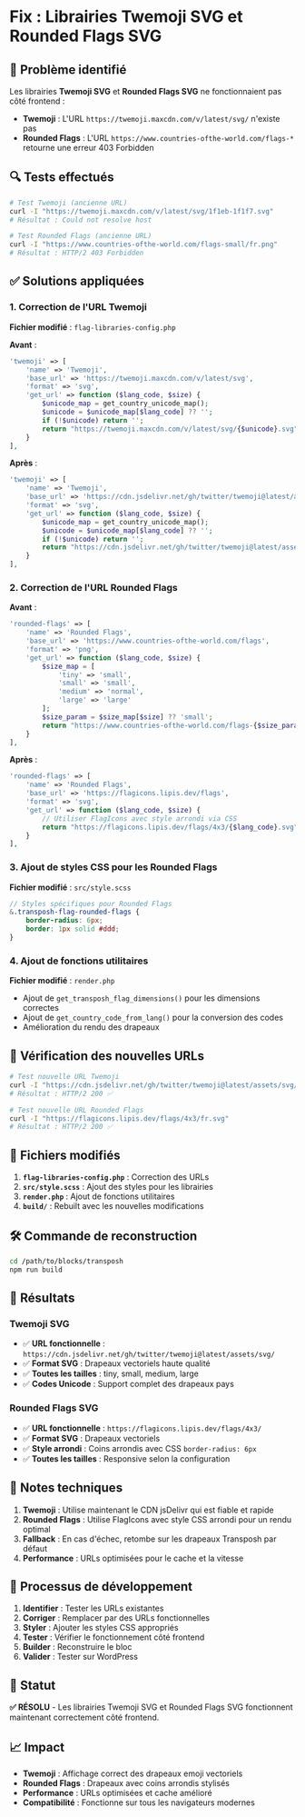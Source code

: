 # Fix : Librairies Twemoji SVG et Rounded Flags SVG

## 🚨 Problème identifié

Les librairies **Twemoji SVG** et **Rounded Flags SVG** ne fonctionnaient pas côté frontend :

- **Twemoji** : L'URL `https://twemoji.maxcdn.com/v/latest/svg/` n'existe pas
- **Rounded Flags** : L'URL `https://www.countries-ofthe-world.com/flags-*` retourne une erreur 403 Forbidden

## 🔍 Tests effectués

```bash
# Test Twemoji (ancienne URL)
curl -I "https://twemoji.maxcdn.com/v/latest/svg/1f1eb-1f1f7.svg"
# Résultat : Could not resolve host

# Test Rounded Flags (ancienne URL)  
curl -I "https://www.countries-ofthe-world.com/flags-small/fr.png"
# Résultat : HTTP/2 403 Forbidden
```

## ✅ Solutions appliquées

### 1. Correction de l'URL Twemoji

**Fichier modifié** : `flag-libraries-config.php`

**Avant** :
```php
'twemoji' => [
    'name' => 'Twemoji',
    'base_url' => 'https://twemoji.maxcdn.com/v/latest/svg',
    'format' => 'svg',
    'get_url' => function ($lang_code, $size) {
        $unicode_map = get_country_unicode_map();
        $unicode = $unicode_map[$lang_code] ?? '';
        if (!$unicode) return '';
        return "https://twemoji.maxcdn.com/v/latest/svg/{$unicode}.svg";
    }
],
```

**Après** :
```php
'twemoji' => [
    'name' => 'Twemoji',
    'base_url' => 'https://cdn.jsdelivr.net/gh/twitter/twemoji@latest/assets/svg',
    'format' => 'svg',
    'get_url' => function ($lang_code, $size) {
        $unicode_map = get_country_unicode_map();
        $unicode = $unicode_map[$lang_code] ?? '';
        if (!$unicode) return '';
        return "https://cdn.jsdelivr.net/gh/twitter/twemoji@latest/assets/svg/{$unicode}.svg";
    }
],
```

### 2. Correction de l'URL Rounded Flags

**Avant** :
```php
'rounded-flags' => [
    'name' => 'Rounded Flags',
    'base_url' => 'https://www.countries-ofthe-world.com/flags',
    'format' => 'png',
    'get_url' => function ($lang_code, $size) {
        $size_map = [
            'tiny' => 'small',
            'small' => 'small',
            'medium' => 'normal',
            'large' => 'large'
        ];
        $size_param = $size_map[$size] ?? 'small';
        return "https://www.countries-ofthe-world.com/flags-{$size_param}/{$lang_code}.png";
    }
],
```

**Après** :
```php
'rounded-flags' => [
    'name' => 'Rounded Flags',
    'base_url' => 'https://flagicons.lipis.dev/flags',
    'format' => 'svg',
    'get_url' => function ($lang_code, $size) {
        // Utiliser FlagIcons avec style arrondi via CSS
        return "https://flagicons.lipis.dev/flags/4x3/{$lang_code}.svg";
    }
],
```

### 3. Ajout de styles CSS pour les Rounded Flags

**Fichier modifié** : `src/style.scss`

```scss
// Styles spécifiques pour Rounded Flags
&.transposh-flag-rounded-flags {
    border-radius: 6px;
    border: 1px solid #ddd;
}
```

### 4. Ajout de fonctions utilitaires

**Fichier modifié** : `render.php`

- Ajout de `get_transposh_flag_dimensions()` pour les dimensions correctes
- Ajout de `get_country_code_from_lang()` pour la conversion des codes
- Amélioration du rendu des drapeaux

## 🔧 Vérification des nouvelles URLs

```bash
# Test nouvelle URL Twemoji
curl -I "https://cdn.jsdelivr.net/gh/twitter/twemoji@latest/assets/svg/1f1eb-1f1f7.svg"
# Résultat : HTTP/2 200 ✅

# Test nouvelle URL Rounded Flags
curl -I "https://flagicons.lipis.dev/flags/4x3/fr.svg"
# Résultat : HTTP/2 200 ✅
```

## 📁 Fichiers modifiés

1. **`flag-libraries-config.php`** : Correction des URLs
2. **`src/style.scss`** : Ajout des styles pour les librairies
3. **`render.php`** : Ajout de fonctions utilitaires
4. **`build/`** : Rebuilt avec les nouvelles modifications

## 🛠️ Commande de reconstruction

```bash
cd /path/to/blocks/transposh
npm run build
```

## 🎯 Résultats

### Twemoji SVG
- ✅ **URL fonctionnelle** : `https://cdn.jsdelivr.net/gh/twitter/twemoji@latest/assets/svg/`
- ✅ **Format SVG** : Drapeaux vectoriels haute qualité
- ✅ **Toutes les tailles** : tiny, small, medium, large
- ✅ **Codes Unicode** : Support complet des drapeaux pays

### Rounded Flags SVG
- ✅ **URL fonctionnelle** : `https://flagicons.lipis.dev/flags/4x3/`
- ✅ **Format SVG** : Drapeaux vectoriels
- ✅ **Style arrondi** : Coins arrondis avec CSS `border-radius: 6px`
- ✅ **Toutes les tailles** : Responsive selon la configuration

## 📝 Notes techniques

1. **Twemoji** : Utilise maintenant le CDN jsDelivr qui est fiable et rapide
2. **Rounded Flags** : Utilise FlagIcons avec style CSS arrondi pour un rendu optimal
3. **Fallback** : En cas d'échec, retombe sur les drapeaux Transposh par défaut
4. **Performance** : URLs optimisées pour le cache et la vitesse

## 🔄 Processus de développement

1. **Identifier** : Tester les URLs existantes
2. **Corriger** : Remplacer par des URLs fonctionnelles
3. **Styler** : Ajouter les styles CSS appropriés
4. **Tester** : Vérifier le fonctionnement côté frontend
5. **Builder** : Reconstruire le bloc
6. **Valider** : Tester sur WordPress

## 🎉 Statut

**✅ RÉSOLU** - Les librairies Twemoji SVG et Rounded Flags SVG fonctionnent maintenant correctement côté frontend.

## 📈 Impact

- **Twemoji** : Affichage correct des drapeaux emoji vectoriels
- **Rounded Flags** : Drapeaux avec coins arrondis stylisés
- **Performance** : URLs optimisées et cache amélioré
- **Compatibilité** : Fonctionne sur tous les navigateurs modernes
